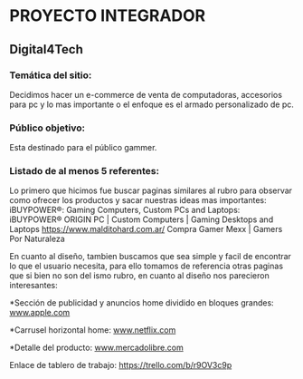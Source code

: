 # PROYECTO INTEGRADOR

## Digital4Tech

### Temática del sitio: 
Decidimos hacer un e-commerce de venta de computadoras, accesorios para pc y lo mas importante o el enfoque es el armado personalizado de pc.
### Público objetivo:
Esta destinado para el público gammer.
### Listado de al menos 5 referentes:
Lo primero que hicimos fue buscar paginas similares al rubro para observar como ofrecer los productos y sacar nuestras ideas mas importantes:
iBUYPOWER®: Gaming Computers, 
Custom PCs and Laptops: iBUYPOWER®
ORIGIN PC | Custom Computers | Gaming Desktops and Laptops
https://www.malditohard.com.ar/
Compra Gamer
Mexx | Gamers Por Naturaleza

En cuanto al diseño, tambien buscamos que sea simple y facil de encontrar lo que el usuario necesita, para ello tomamos de referencia otras paginas que si bien no son del ismo rubro, en cuanto al diseño nos parecieron interesantes:

*Sección de publicidad y anuncios home dividido en bloques grandes:
www.apple.com

*Carrusel horizontal home:
www.netflix.com

*Detalle del producto:
www.mercadolibre.com

Enlace de tablero de trabajo: https://trello.com/b/r9OV3c9p
